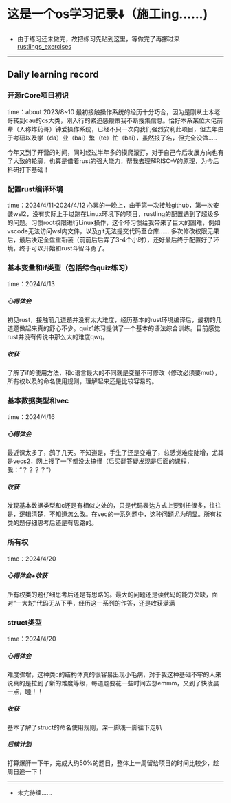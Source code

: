 # 这是一个os学习记录⬇️（施工ing......)



- 由于练习还未做完，故把练习先贴到这里，等做完了再挪过来 [rustlings_exercises](https://github.com/LearningOS/rust-rustlings-2024-spring-theking-yx/tree/main/exercises)
---
## Daily learning record 

### 开源rCore项目初识
time：about 2023/8~10
最初接触操作系统的经历十分巧合，因为是刚从土木老哥转到cau的cs大类，刚入行的紧迫感鞭策我不断搜集信息。恰好本系某位大佬前辈（人称炸药哥）钟爱操作系统，已经不只一次向我们强烈安利此项目，但去年由于考研以及学（da）业（bai）繁（te）忙（bai），虽然报了名，但完全没做.....

今年又到了开营的时间，同时经过半年多的摸爬滚打，对于自己今后发展方向也有了大致的轮廓，也算是借着rust的强大能力，帮我去理解RISC-V的原理，为今后科研打下基础！
### 配置rust编译环境
time：2024/4/11-2024/4/12
心累的一晚上，由于第一次接触github，第一次安装wsl2，没有实际上手过跑在Linux环境下的项目，rustling的配置遇到了超级多的问题。习惯root权限进行Linux操作，这个坏习惯给我带来了巨大的困难，例如vscode无法访问wsl内文件，以及git无法提交代码至仓库......
多次修改权限无果后，最后决定全盘重新装（前前后后弄了3-4个小时），还好最后终于配置好了环境，终于可以开始和rust斗智斗勇了。
### 基本变量和if类型（包括综合quiz练习）
time：2024/4/13
##### 心得体会
初见rust，接触前几道题并没有太大难度，经历基本的rust环境编译后，最初的几道题做起来真的舒心不少。quiz1练习提供了一个基本的语法综合训练。目前感觉rust并没有传说中那么大的难度qwq。
##### 收获
了解了if的使用方法，和c语言最大的不同就是变量不可修改（修改必须要mut），所有权以及的命名使用规则，理解起来还是比较容易的。
### 基本数据类型和vec
time：2024/4/16
##### 心得体会
最近课太多了，鸽了几天。不知道是，手生了还是变难了，总感觉难度陡增，尤其是vecs2，网上搜了一下都没太搞懂（后买翻答疑发现是后面的课程，我：“？？？？”）
##### 收获
发现基本数据类型和c还是有相似之处的，只是代码表达方式上要别扭很多，往往是，逻辑清楚，不知道怎么改。在vec的一系列题中，这种问题尤为明显。所有权类的题仔细思考后还是有思路的。
### 所有权
time：2024/4/20
##### 心得体会+收获
所有权类的题仔细思考后还是有思路的。最大的问题还是读代码的能力欠缺，面对“一大坨”代码无从下手，经历这一系列的作答，还是收获满满
### struct类型
time：2024/4/20
##### 心得体会
难度骤增，这种类c的结构体真的很容易出现小毛病，对于我这种基础不牢的人来说真的是拉到了新的难度等级，每道题要花一些时间去想emmm，又到了快凌晨一点，睡！！
##### 收获
基本了解了struct的命名使用规则，深一脚浅一脚往下走叭
##### 后续计划
打算爆肝一下午，完成大约50%的题目，整体上一周留给项目的时间比较少，趁周日追一下！

---
* 未完待续......

